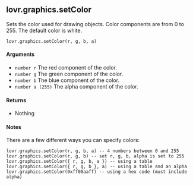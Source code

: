 lovr.graphics.setColor
---

Sets the color used for drawing objects.  Color components are from 0 to 255.  The default color is
white.

    lovr.graphics.setColor(r, g, b, a)

#### Arguments

- `number r` The red component of the color.
- `number g` The green component of the color.
- `number b` The blue component of the color.
- `number a (255)` The alpha component of the color.

#### Returns

- Nothing

#### Notes

There are a few different ways you can specify colors:

    lovr.graphics.setColor(r, g, b, a) -- 4 numbers between 0 and 255
    lovr.graphics.setColor(r, g, b) -- set r, g, b, alpha is set to 255
    lovr.graphics.setColor({ r, g, b, a }) -- using a table
    lovr.graphics.setColor({ r, g, b }, a) -- using a table and an alpha
    lovr.graphics.setColor(0xff00aaff) -- using a hex code (must include alpha)
